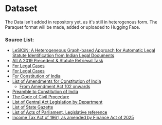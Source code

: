 # Dataset
The Data isn't added in repository yet, as it's still in heterogenous form.
The Paraquet format will be made, added or uploaded to Hugging Face.

### Source List:
- [LeSICiN: A Heterogeneous Graph-based Approach for Automatic Legal Statute Identification from Indian Legal Documents](https://zenodo.org/records/6053791)
- [AILA 2019 Precedent & Statute Retrieval Task](https://zenodo.org/records/4063986)
- [For Legal Cases](https://indiankanoon.org/)
- [For Legal Cases](https://www.casemine.com/search/in/indian%2Bkanoon)
- [For Constitution of India](https://legislative.gov.in/constitution-of-india/)
- [List of Amendments for Constitution of India](https://legislative.gov.in/the-constitution-amendment-acts/)
    - [From Amendment Act 102 onwards](https://legislative.gov.in/document-category/amendment-acts-102-to-onwards/)
- [Preamble to Constitution of India](https://legislative.gov.in/document-category/preamble-to-constitution-of-india/page/2/)
- [The Code of Civil Procedure](https://www.indiacode.nic.in/handle/123456789/2191)
- [List of Central Act Legislation by Department](https://www.indiacode.nic.in/handle/123456789/1362/browse?page-token=d23ac10e5fa3&page-token-value=feeabaa3051d6c77d0c1c43555a80384&nccharset=6BB41D3E&type=department&order=ASC&rpp=100&submit_browse=Update)
- [List of State Gazette](https://egazette.gov.in/(S(noz2skxlkjjwx5nv3y3z5e0e))/StateGazette.aspx)
- [List of Acts of Parliament, Legislative reference](https://legislative.gov.in/legislative-references/)
- [Income Tax Act of 1961, as amended by Finance Act of 2025](https://incometaxindia.gov.in/pages/acts/income-tax-act.aspx)

